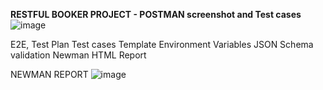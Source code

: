 **RESTFUL BOOKER PROJECT - POSTMAN screenshot and Test cases**
![image](https://github.com/MuthuparvathiMuthukrishnan/API_Postman_ProjectCollections/assets/159878535/90760e93-d691-4f58-94dc-de636ed552c0)

E2E, Test Plan
Test cases Template
Environment Variables
JSON Schema validation
Newman HTML Report

NEWMAN REPORT
![image](https://github.com/MuthuparvathiMuthukrishnan/API_Postman_ProjectCollections/assets/159878535/4313c50e-2a1a-43de-8a14-ebb72fbd9f11)


